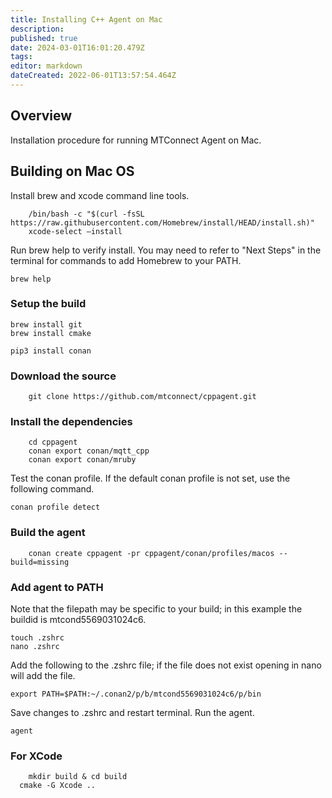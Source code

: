 ```yaml
---
title: Installing C++ Agent on Mac
description: 
published: true
date: 2024-03-01T16:01:20.479Z
tags: 
editor: markdown
dateCreated: 2022-06-01T13:57:54.464Z
---
```


## Overview

Installation procedure for running MTConnect Agent on Mac.

## Building on Mac OS

Install brew and xcode command line tools.

```
	/bin/bash -c "$(curl -fsSL https://raw.githubusercontent.com/Homebrew/install/HEAD/install.sh)"
	xcode-select —install
```

Run brew help to verify install. You may need to refer to "Next Steps" in the terminal for commands to add Homebrew to your PATH. 

```
brew help
```

### Setup the build

```
brew install git
brew install cmake

pip3 install conan
```

### Download the source

```
	git clone https://github.com/mtconnect/cppagent.git
```

### Install the dependencies

```
    cd cppagent
    conan export conan/mqtt_cpp
    conan export conan/mruby
```
Test the conan profile. If the default conan profile is not set, use the following command.
```
conan profile detect
```

### Build the agent

```
	conan create cppagent -pr cppagent/conan/profiles/macos --build=missing
```

### Add agent to PATH
Note that the filepath may be specific to your build; in this example the buildid is mtcond5569031024c6. 
```
touch .zshrc
nano .zshrc
```
Add the following to the .zshrc file; if the file does not exist opening in nano will add the file.
```
export PATH=$PATH:~/.conan2/p/b/mtcond5569031024c6/p/bin
```
Save changes to .zshrc and restart terminal. Run the agent.
```
agent
```

### For XCode

```   
	mkdir build & cd build
  cmake -G Xcode ..
```
